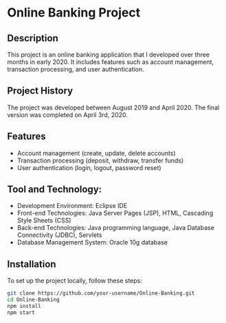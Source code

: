 # Online Banking Project

## Description
This project is an online banking application that I developed over three months in early 2020. It includes features such as account management, transaction processing, and user authentication.

## Project History
The project was developed between August 2019 and April 2020. The final version was completed on April 3rd, 2020.

## Features
- Account management (create, update, delete accounts)
- Transaction processing (deposit, withdraw, transfer funds)
- User authentication (login, logout, password reset)

## Tool and Technology:
- Development Environment: Eclipse IDE
- Front-end Technologies: Java Server Pages (JSP), HTML, Cascading Style Sheets (CSS)
- Back-end Technologies: Java programming language, Java Database Connectivity (JDBC), Servlets
- Database Management System: Oracle 10g database

## Installation
To set up the project locally, follow these steps:

```bash
git clone https://github.com/your-username/Online-Banking.git
cd Online-Banking
npm install
npm start
